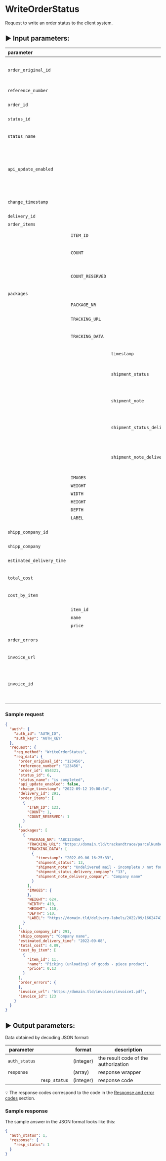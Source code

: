 # WriteOrderStatus

Request to write an order status to the client system.

## :arrow_forward: Input parameters:

| parameter                 |                  |                                    |    format     | description                                                            |
|:--------------------------|:-----------------|:-----------------------------------|:-------------:|:-----------------------------------------------------------------------|
| `order_original_id`       |                  |                                    |   (String)    | The original order number for the client                               |
| `reference_number`        |                  |                                    |   (String)    | Reference Nr. of order                                                 |
| `order_id`                |                  |                                    |   (Integer)   | Order ID from EGON                                                     |
| `status_id`               |                  |                                    |   (Integer)   | EGON status ID                                                         |
| `status_name`             |                  |                                    |   (String)    | Status name from EGON                                                  |
| `api_update_enabled`      |                  |                                    |   (Boolean)   | If update over api in this status is enabled then true otherwise false |
| `change_timestamp`        |                  |                                    |  (Datetime)   | Timestamp of state change                                              |
| `delivery_id`             |                  |                                    |   (Integer)   | Traffic ID                                                             |
| `order_items`             |                  |                                    |   (Object)    | Order items                                                            |
|                           | `ITEM_ID`        |                                    |   (Integer)   | ITEM_ID eshop card                                                     |
|                           | `COUNT`          |                                    |   (Integer)   | Number of pieces in order                                              |
|                           | `COUNT_RESERVED` |                                    |   (Integer)   | Number of reserved pieces in the order                                 |
| `packages`                |                  |                                    |    (Array)    |                                                                        |
|                           | `PACKAGE_NR`     |                                    |   (String)    | Tracking number                                                        |
|                           | `TRACKING_URL`   |                                    |   (String)    | Tracking link                                                          |
|                           | `TRACKING_DATA`  |                                    |    (Array)    | Field with data from tracking                                          |
|                           |                  | `timestamp`                        |  (Datetime)   | Time from state                                                        |
|                           |                  | `shipment_status`                  |   (Integer)   | Status code from the codebook                                          |
|                           |                  | `shipment_note`                    |   (String)    | The name of the status from the dial                                   |
|                           |                  | `shipment_status_delivery_company` |   (String)    | Status ID from courier company                                         |
|                           |                  | `shipment_note_delivery_company`   |   (String)    | The name of the state from the courier company                         |
|                           | `IMAGES`         |                                    |    (Array)    | Pictures                                                               |
|                           | `WEIGHT`         |                                    |   (Integer)   | Weight                                                                 |
|                           | `WIDTH`          |                                    |   (Integer)   | Width                                                                  |
|                           | `HEIGHT`         |                                    |   (Integer)   | Height                                                                 |
|                           | `DEPTH`          |                                    |   (Integer)   | Depth                                                                  |
|                           | `LABEL`          |                                    |   (String)    | Label                                                                  |
| `shipp_company_id`        |                  |                                    |   (Integer)   | Id the carrier in the system                                           |
| `shipp_company`           |                  |                                    |   (String)    | Shipper                                                                |
| `estimated_delivery_time` |                  |                                    |    (Date)     | Assumption date of delivery                                            |
| `total_cost`              |                  |                                    |   (Decimal)   | Total expense                                                          |
| `cost_by_item`            |                  |                                    |    (Array)    | Costs per individual items                                             |
|                           | `item_id`        |                                    |   (Integer)   |                                                                        |
|                           | `name`           |                                    |   (String)    |                                                                        |
|                           | `price`          |                                    |   (Decimal)   |                                                                        |
| `order_errors`            |                  |                                    |    (Array)    | Wrong order parameters                                                 |
| `invoice_url`             |                  |                                    | (String/null) | Order invoice url                                                      |
| `invoice_id`             |                  |                                    | (Integer/null) | Order invoice id (specific for invoicing system)                                                      |

### Sample request

```json
{
  "auth": {
    "auth_id": "AUTH_ID",
    "auth_key": "AUTH_KEY"
  },
  "request": {
    "req_method": "WriteOrderStatus",
    "req_data": {
      "order_original_id": "123456",
      "reference_number": "123456",
      "order_id": 654321,
      "status_id": 6,
      "status_name": "is completed",
      "api_update_enabled": false,
      "change_timestamp": "2022-09-12 19:00:54",
      "delivery_id": 291,
      "order_items": [
        {
          "ITEM_ID": 123,
          "COUNT": 1,
          "COUNT_RESERVED": 1
        }
      ],
      "packages": [
        {
          "PACKAGE_NR": "ABC123456",
          "TRACKING_URL": "https://domain.tld/trackandtrace/parcelNumbers=ABC123456",
          "TRACKING_DATA": [
            {
              "timestamp": "2022-09-06 16:25:33",
              "shipment_status": 13,
              "shipment_note": "Undelivered mail - incomplete / not found",
              "shipment_status_delivery_company": "13",
              "shipment_note_delivery_company": "Company name"
            }
          ],
          "IMAGES": {
          },
          "WEIGHT": 624,
          "WIDTH": 410,
          "HEIGHT": 110,
          "DEPTH": 510,
          "LABEL": "https://domain.tld/delivery-labels/2022/09/1662474334_opb_7464753.pdf"
        }
      ],
      "shipp_company_id": 291,
      "shipp_company": "Company name",
      "estimated_delivery_time": "2022-09-08",
      "total_cost": 4.89,
      "cost_by_item": [
        {
          "item_id": 11,
          "name": "Picking (unloading) of goods - piece product",
          "price": 0.13
        }
      ],
      "order_errors": {
      },
      "invoice_url": "https://domain.tld/invoices/invoice1.pdf",
      "invoice_id": 123
    }
  }
}
```

## :arrow_forward: Output parameters:

Data obtained by decoding JSON format:

| parameter     |               | format    | description                          |
|---------------|---------------|-----------|--------------------------------------|
| `auth_status` |               | (integer) | the result code of the authorization |
| `response`    |               | (array)   | response wrapper                     |
|               | `resp_status` | (integer) | response code                        |

:bulb: The response codes correspond to the code in
the [Response and error codes](../../code-lists/response-codes.md#--resp_status-codes)
section.

### Sample response

The sample answer in the JSON format looks like this:

```json
{
  "auth_status": 1,
  "response": {
    "resp_status": 1
  }
}
```
